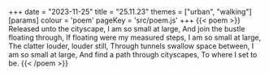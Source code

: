 +++
date = "2023-11-25"
title = "25.11.23"
themes = ["urban", "walking"]
[params]
  colour = 'poem'
  pageKey = 'src/poem.js'
+++
{{< poem >}}
Released unto the cityscape,
I am so small at large,
And join the bustle floating through,
If floating were my measured steps,
I am so small at large,
The clatter louder, louder still,
Through tunnels swallow space between,
I am so small at large,
And find a path through cityscapes,
To where I set to be.
{{< /poem >}}